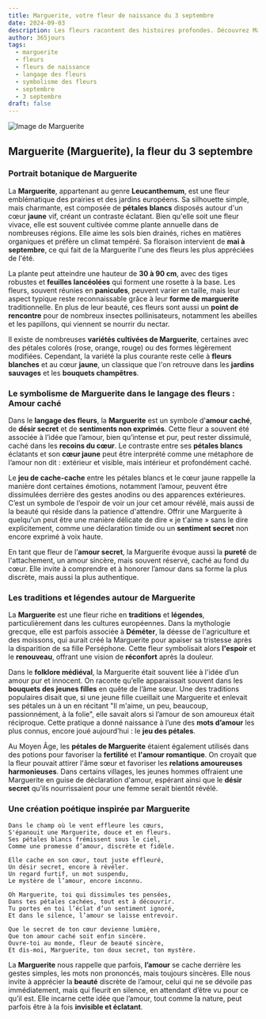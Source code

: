```yaml
---
title: Marguerite, votre fleur de naissance du 3 septembre
date: 2024-09-03
description: Les fleurs racontent des histoires profondes. Découvrez Marguerite, votre fleur de naissance du 3 septembre, ses symboles et récits fascinants. Plongez dans sa signification et son langage unique dans l'art floral.
author: 365jours
tags:
  - marguerite
  - fleurs
  - fleurs de naissance
  - langage des fleurs
  - symbolisme des fleurs
  - septembre
  - 3 septembre
draft: false
---
```



![Image de Marguerite](https://cdn.pixabay.com/photo/2016/09/09/08/30/marguerite-1656357_640.jpg#center)


## Marguerite (Marguerite), la fleur du 3 septembre

### Portrait botanique de Marguerite

La **Marguerite**, appartenant au genre **Leucanthemum**, est une fleur emblématique des prairies et des jardins européens. Sa silhouette simple, mais charmante, est composée de **pétales blancs** disposés autour d'un cœur **jaune** vif, créant un contraste éclatant. Bien qu'elle soit une fleur vivace, elle est souvent cultivée comme plante annuelle dans de nombreuses régions. Elle aime les sols bien drainés, riches en matières organiques et préfère un climat tempéré. Sa floraison intervient de **mai à septembre**, ce qui fait de la Marguerite l'une des fleurs les plus appréciées de l'été.

La plante peut atteindre une hauteur de **30 à 90 cm**, avec des tiges robustes et **feuilles lancéolées** qui forment une rosette à la base. Les fleurs, souvent réunies en **panicules**, peuvent varier en taille, mais leur aspect typique reste reconnaissable grâce à leur **forme de marguerite** traditionnelle. En plus de leur beauté, ces fleurs sont aussi un **point de rencontre** pour de nombreux insectes pollinisateurs, notamment les abeilles et les papillons, qui viennent se nourrir du nectar.

Il existe de nombreuses **variétés cultivées de Marguerite**, certaines avec des pétales colorés (rose, orange, rouge) ou des formes légèrement modifiées. Cependant, la variété la plus courante reste celle à **fleurs blanches** et au cœur **jaune**, un classique que l'on retrouve dans les **jardins sauvages** et les **bouquets champêtres**.

### Le symbolisme de Marguerite dans le langage des fleurs : Amour caché

Dans le **langage des fleurs**, la **Marguerite** est un symbole d'**amour caché**, de **désir secret** et de **sentiments non exprimés**. Cette fleur a souvent été associée à l’idée que l’amour, bien qu’intense et pur, peut rester dissimulé, caché dans les **recoins du cœur**. Le contraste entre ses **pétales blancs** éclatants et son **cœur jaune** peut être interprété comme une métaphore de l’amour non dit : extérieur et visible, mais intérieur et profondément caché.

Le **jeu de cache-cache** entre les pétales blancs et le cœur jaune rappelle la manière dont certaines émotions, notamment l’amour, peuvent être dissimulées derrière des gestes anodins ou des apparences extérieures. C’est un symbole de l’espoir de voir un jour cet amour révélé, mais aussi de la beauté qui réside dans la patience d'attendre. Offrir une Marguerite à quelqu'un peut être une manière délicate de dire « je t'aime » sans le dire explicitement, comme une déclaration timide ou un **sentiment secret** non encore exprimé à voix haute.

En tant que fleur de l’**amour secret**, la Marguerite évoque aussi la **pureté** de l'attachement, un amour sincère, mais souvent réservé, caché au fond du cœur. Elle invite à comprendre et à honorer l’amour dans sa forme la plus discrète, mais aussi la plus authentique.

### Les traditions et légendes autour de Marguerite

La **Marguerite** est une fleur riche en **traditions** et **légendes**, particulièrement dans les cultures européennes. Dans la mythologie grecque, elle est parfois associée à **Déméter**, la déesse de l'agriculture et des moissons, qui aurait créé la Marguerite pour apaiser sa tristesse après la disparition de sa fille Perséphone. Cette fleur symbolisait alors **l'espoir** et le **renouveau**, offrant une vision de **réconfort** après la douleur.

Dans le **folklore médiéval**, la Marguerite était souvent liée à l'idée d’un amour pur et innocent. On raconte qu’elle apparaissait souvent dans les **bouquets des jeunes filles** en quête de l’âme sœur. Une des traditions populaires disait que, si une jeune fille cueillait une Marguerite et enlevait ses pétales un à un en récitant "Il m'aime, un peu, beaucoup, passionnément, à la folie", elle savait alors si l’amour de son amoureux était réciproque. Cette pratique a donné naissance à l’une des **mots d’amour** les plus connus, encore joué aujourd’hui : le **jeu des pétales**.

Au Moyen Âge, les **pétales de Marguerite** étaient également utilisés dans des potions pour favoriser la **fertilité** et **l'amour romantique**. On croyait que la fleur pouvait attirer l'âme sœur et favoriser les **relations amoureuses harmonieuses**. Dans certains villages, les jeunes hommes offraient une Marguerite en guise de déclaration d'amour, espérant ainsi que le **désir secret** qu’ils nourrissaient pour une femme serait bientôt révélé.

### Une création poétique inspirée par Marguerite

```
Dans le champ où le vent effleure les cœurs,
S'épanouit une Marguerite, douce et en fleurs.
Ses pétales blancs frémissent sous le ciel,
Comme une promesse d’amour, discrète et fidèle.

Elle cache en son cœur, tout juste effleuré,
Un désir secret, encore à révéler.
Un regard furtif, un mot suspendu,
Le mystère de l’amour, encore inconnu.

Oh Marguerite, toi qui dissimules tes pensées,
Dans tes pétales cachées, tout est à découvrir.
Tu portes en toi l’éclat d’un sentiment ignoré,
Et dans le silence, l’amour se laisse entrevoir.

Que le secret de ton cœur devienne lumière,
Que ton amour caché soit enfin sincère.
Ouvre-toi au monde, fleur de beauté sincère,
Et dis-moi, Marguerite, ton doux secret, ton mystère.
```

La **Marguerite** nous rappelle que parfois, **l’amour** se cache derrière les gestes simples, les mots non prononcés, mais toujours sincères. Elle nous invite à apprécier la **beauté** discrète de l’amour, celui qui ne se dévoile pas immédiatement, mais qui fleurit en silence, en attendant d’être vu pour ce qu’il est. Elle incarne cette idée que l’amour, tout comme la nature, peut parfois être à la fois **invisible et éclatant**.

